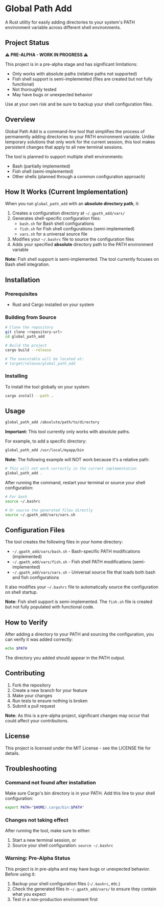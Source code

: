 # Global Path Add

A Rust utility for easily adding directories to your system's PATH environment variable across different shell environments.

## Project Status

**⚠️ PRE-ALPHA - WORK IN PROGRESS ⚠️**

This project is in a pre-alpha stage and has significant limitations:

- Only works with absolute paths (relative paths not supported)
- Fish shell support is semi-implemented (files are created but not fully functional)
- Not thoroughly tested
- May have bugs or unexpected behavior

Use at your own risk and be sure to backup your shell configuration files.

## Overview

Global Path Add is a command-line tool that simplifies the process of permanently adding directories to your PATH environment variable. Unlike temporary solutions that only work for the current session, this tool makes persistent changes that apply to all new terminal sessions.

The tool is planned to support multiple shell environments:
- Bash (partially implemented)
- Fish shell (semi-implemented)
- Other shells (planned through a common configuration approach)

## How It Works (Current Implementation)

When you run `global_path_add` with an **absolute directory path**, it:

1. Creates a configuration directory at `~/.gpath_add/vars/`
2. Generates shell-specific configuration files:
   - `bash.sh` for Bash shell configurations
   - `fish.sh` for Fish shell configurations (semi-implemented)
   - `vars.sh` for a universal source file
3. Modifies your `~/.bashrc` file to source the configuration files
4. Adds your specified **absolute** directory path to the PATH environment variable

**Note:** Fish shell support is semi-implemented. The tool currently focuses on Bash shell integration.

## Installation

### Prerequisites

- Rust and Cargo installed on your system

### Building from Source

```bash
# Clone the repository
git clone <repository-url>
cd global_path_add

# Build the project
cargo build --release

# The executable will be located at:
# target/release/global_path_add
```

### Installing

To install the tool globally on your system:

```bash
cargo install --path .
```

## Usage

```bash
global_path_add /absolute/path/to/directory
```

**Important:** This tool currently only works with absolute paths.

For example, to add a specific directory:

```bash
global_path_add /usr/local/myapp/bin
```

**Note:** The following example will NOT work because it's a relative path:
```bash
# This will not work correctly in the current implementation
global_path_add .
```

After running the command, restart your terminal or source your shell configuration:

```bash
# For bash
source ~/.bashrc

# Or source the generated files directly
source ~/.gpath_add/vars/vars.sh
```

## Configuration Files

The tool creates the following files in your home directory:

- `~/.gpath_add/vars/bash.sh` - Bash-specific PATH modifications (implemented)
- `~/.gpath_add/vars/fish.sh` - Fish shell PATH modifications (semi-implemented)
- `~/.gpath_add/vars/vars.sh` - Universal source file that loads both bash and fish configurations

It also modifies your `~/.bashrc` file to automatically source the configuration on shell startup.

**Note:** Fish shell support is semi-implemented. The `fish.sh` file is created but not fully populated with functional code.

## How to Verify

After adding a directory to your PATH and sourcing the configuration, you can verify it was added correctly:

```bash
echo $PATH
```

The directory you added should appear in the PATH output.

## Contributing

1. Fork the repository
2. Create a new branch for your feature
3. Make your changes
4. Run tests to ensure nothing is broken
5. Submit a pull request

**Note:** As this is a pre-alpha project, significant changes may occur that could affect your contributions.

## License

This project is licensed under the MIT License - see the LICENSE file for details.

## Troubleshooting

### Command not found after installation

Make sure Cargo's bin directory is in your PATH. Add this line to your shell configuration:

```bash
export PATH="$HOME/.cargo/bin:$PATH"
```

### Changes not taking effect

After running the tool, make sure to either:
1. Start a new terminal session, or
2. Source your shell configuration: `source ~/.bashrc`

### Warning: Pre-Alpha Status

This project is in pre-alpha and may have bugs or unexpected behavior. Before using it:
1. Backup your shell configuration files (`~/.bashrc`, etc.)
2. Check the generated files in `~/.gpath_add/vars/` to ensure they contain what you expect
3. Test in a non-production environment first